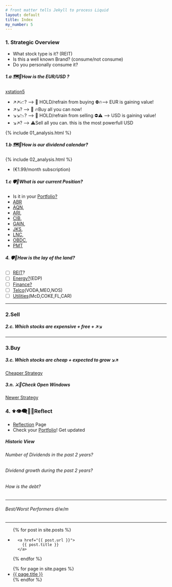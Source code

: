 ```yaml
---
# front matter tells Jekyll to process Liquid
layout: default
title: Index
my_number: 5
---
```


<!-- 
1. Strategic Overview - Where am I?
2. Sell to gain capital
3. Buy to invest
4. Reflect
-->
### 1. Strategic Overview

- What stock type is it? (REIT)
- Is this a well known Brand? (consume/not consume)
- Do you personally consume it?

##### 1.a 🗺️👀How is the EUR/USD ?
<a target="_blank" href="https://xstation5.xtb.com/">xstation5</a>
<ul>
  <li>↗️↗️📈? --> 🐻 HOLD/refrain from buying ⛔🔥--> EUR is gaining value!</li>
  <li>↗️↘️? --> 🐂 🔥Buy all you can now!</li>
  <li>↘️↘️📉? --> 🐻 HOLD/refrain from selling ⛔⚠️ --> USD is gaining value!</li>
  <li>↘️↗️? --> ⚠️Sell all you can. this is the most powerfull USD</li>
</ul>
{% include 01_analysis.html %}

##### 1.b 🗺️📅How is our dividend calendar?
{% include 02_analysis.html %}
- (€1.99/month subscription)

##### 1.c 🛡️🐉What is our current Position?

- Is it in your <a target="_blank" href="/mike/ss/my_selection.ss">Portfolio?
 - <a target="_blank" href="/mike/v/ABR.v">ABR</a>
 - <a target="_blank" href="/mike/v/AQN.v">AQN</a>,
 - <a target="_blank" href="/mike/v/ARI.v">ARI</a>,
 - <a target="_blank" href="/mike/v/CIB.v">CIB</a>,
 - <a target="_blank" href="/mike/v/GAIN.v">GAIN</a>,
 - <a target="_blank" href="/mike/v/JKS.v">JKS</a>,
 - <a target="_blank" href="/mike/v/LNC.v">LNC</a>,
 - <a target="_blank" href="/mike/v/OBDC.v">OBDC</a>,
 - <a target="_blank" href="/mike/v/PMT.v">PMT</a>

##### 4. 🛡️🐉How is the lay of the land?
- [ ] <a target="_blank" href="/mike/ss/real_estate.ss">REIT</a>?
- [ ] <a target="_blank" href="/mike/ss/energy.ss">Energy?</a>(EDP)
- [ ] <a target="_blank" href="/mike/ss/finance.ss">Finance?</a>
- [ ] <a target="_blank" href="/mike/ss/telecommunications.ss">Telco</a>(VODA,MEO,NOS)
- [ ] <a target="_blank" href="/mike/ss/utilities.ss">Utilities</a>(McD,COKE,FL,CAR)

---

### 2.Sell
##### 2.c. Which stocks are expensive + free + ↗️↘️

---

<!-- section -->
### 3.Buy

##### 3.c. Which stocks are cheap + expected to grow ↘️↗️
<p><a target="_blank" href="/mike/current_windows_cheaper">Cheaper Strategy</a></p>

##### 3.n. ⚔️🏰Check Open Windows
<p><a target="_blank" href="/mike/current_windows_newer">Newer Strategy</a></p>

### 4. ⚜️👁️‍🗨️💬➿Reflect
<ul>
  <li><a target="_blank" href="/mike/i_reflect">Reflection</a> Page</li>
  <li>Check your <a target="_blank" href="/mike/ss/my_selection.ss">Portfolio</a>! Get updated</li>
</ul>

<h5>Historic View</h5>
<h6>Number of Dividends in the past 2 years?</h6>
<h6>Dividend growth during the past 2 years?</h6>

<h6>How is the debt?</h6>

-------------------------------------------

<h6>Best/Worst Performers d/w/m</h6>

-------------------------------------------

<ul>
{% for post in site.posts %}
  <li>
    
      <a href="{{ post.url }}">
        {{ post.title }}
      </a>
    
  </li>
{% endfor %}
</ul>
<ul>
{% for page in site.pages %}
  <li>
      <a href="{{ page.url }}">
        {{ page.title }}
      </a>
  </li>
{% endfor %}
</ul>
